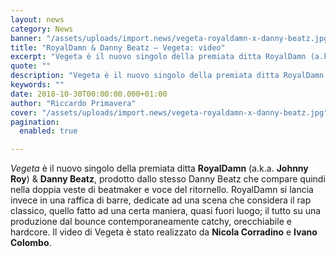 ```yaml
---
layout: news
category: News
banner: "/assets/uploads/import.news/vegeta-royaldamn-x-danny-beatz.jpg"
title: "RoyalDamn & Danny Beatz – Vegeta: video"
excerpt: "Vegeta è il nuovo singolo della premiata ditta RoyalDamn (a.k.a. Johnny Roy) & Danny Beatz, prodotto dallo stesso Danny Beatz che compare quindi nella doppia veste di beatmaker e voce del ritornello.  RoyalDamn si lancia invece in una raffica di barre, dedicate ad una scena che considera il rap classico, quello fatto ad una certa [&hellip"
quote: ""
description: "Vegeta è il nuovo singolo della premiata ditta RoyalDamn (a.k.a. Johnny Roy) & Danny Beatz, prodotto dallo stesso Danny Beatz che compare quindi nella doppia veste di beatmaker e voce del ritornello.  RoyalDamn si lancia invece in una raffica di barre, dedicate ad una scena che considera il rap classico, quello fatto ad una certa [&hellip"
keywords: ""
date: 2018-10-30T00:00:00.000+01:00
author: "Riccardo Primavera"
cover: "/assets/uploads/import.news/vegeta-royaldamn-x-danny-beatz.jpg"
pagination:
  enabled: true

---
```


_Vegeta_ è il nuovo singolo della premiata ditta **RoyalDamn** (a.k.a. **Johnny Roy**) & **Danny Beatz**, prodotto dallo stesso Danny Beatz che compare quindi nella doppia veste di beatmaker e voce del ritornello. RoyalDamn si lancia invece in una raffica di barre, dedicate ad una scena che considera il rap classico, quello fatto ad una certa maniera, quasi fuori luogo; il tutto su una produzione dal bounce contemporaneamente catchy, orecchiabile e hardcore. Il video di Vegeta è stato realizzato da **Nicola Corradino** e **Ivano Colombo**.